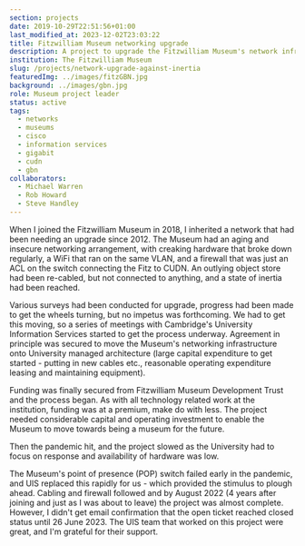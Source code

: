 ```yaml
---
section: projects
date: 2019-10-29T22:51:56+01:00
last_modified_at: 2023-12-02T23:03:22
title: Fitzwilliam Museum networking upgrade
description: A project to upgrade the Fitzwilliam Museum's network infrastructure
institution: The Fitzwilliam Museum
slug: /projects/network-upgrade-against-inertia
featuredImg: ../images/fitzGBN.jpg
background: ../images/gbn.jpg
role: Museum project leader
status: active
tags:
  - networks
  - museums
  - cisco
  - information services
  - gigabit 
  - cudn
  - gbn
collaborators:
  - Michael Warren 
  - Rob Howard
  - Steve Handley
---
```

When I joined the Fitzwilliam Museum in 2018, I inherited a network that had been needing an upgrade 
since 2012. The Museum had an aging and insecure networking arrangement, with creaking hardware that broke down 
regularly, a WiFi that ran on the same VLAN,  and a firewall that was just an ACL on the switch connecting the Fitz to 
CUDN. An outlying object store had been re-cabled, but not connected to anything, and a state of inertia had been reached. 

Various surveys had been conducted for upgrade, progress had been made to get the wheels turning, but no impetus was 
forthcoming. We had to get this moving, so a series of meetings with Cambridge's University Information Services started 
to get the process underway. Agreement in principle was secured to move the Museum's networking 
infrastructure onto University managed architecture (large capital expenditure to get started - putting in new cables etc., reasonable 
operating expenditure leasing and maintaining equipment). 

Funding was finally secured from Fitzwilliam Museum Development Trust and the process began. As with all technology related
work at the institution, funding was at a premium, make do with less. The project needed considerable capital and operating
investment to enable the Museum to move towards being a museum for the future. 

Then the pandemic hit, and the project slowed as the University had to focus on response and availability of hardware was low. 

The Museum's point of presence (POP) switch failed early in the pandemic, and UIS replaced this rapidly for us - which provided the 
stimulus to plough ahead. Cabling and firewall followed and by August 2022 (4 years after joining and just as I was about to leave)
the project was almost complete. However, I didn't get email confirmation that the open ticket reached closed status until 26 June 2023. The 
UIS team that worked on this project were great, and I'm grateful for their support.

